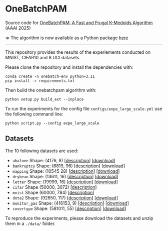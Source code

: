 # OneBatchPAM

Source code for [OneBatchPAM: A Fast and Frugal K-Medoids Algorithm](https://arxiv.org/pdf/2501.19285) (AAAI 2025)

=> The algorithm is now available as a Python package [here](https://github.com/antoinedemathelin/onebatch/tree/main)

--------

This repository provides the results of the experiements conducted on MNIST, CIFAR10 and 8 UCI datasets.

Please clone the repository and install the dependencies with:
```
conda create -n onebatch-env python=3.11
pip install -r requirements.txt
```
Then build the onebatchpam algorithm with:
```
python setup.py build_ext --inplace
```
To run the experiments for the config file `configs/expe_large_scale.yml` use the following command line:
```
python script.py --config expe_large_scale
```

## Datasets

The 10 following datasets are used:
 - ``abalone`` Shape: (4176, 8) [[description](https://archive.ics.uci.edu/dataset/1/abalone)] [[download](https://archive.ics.uci.edu/static/public/1/abalone.zip)] 
 - ``bankruptcy`` Shape: (6819, 96) [[description](https://archive.ics.uci.edu/dataset/572/taiwanese+bankruptcy+prediction)] [[download](https://archive.ics.uci.edu/static/public/572/taiwanese+bankruptcy+prediction.zip)]
 - ``mapping`` Shape: (10545 28) [[description](https://archive.ics.uci.edu/dataset/400/crowdsourced+mapping)] [[download](https://archive.ics.uci.edu/static/public/400/crowdsourced+mapping.zip)]
 - ``drybean`` Shape: (13611, 16) [[description](https://archive.ics.uci.edu/dataset/602/dry+bean+dataset)] [[download](https://archive.ics.uci.edu/static/public/602/dry+bean+dataset.zip)]
 - ``letter`` Shape: (19999, 16) [[description](https://archive.ics.uci.edu/dataset/59/letter+recognition)] [[download](https://archive.ics.uci.edu/static/public/59/letter+recognition.zip)]
 - ``cifar`` Shape (50000, 3072) [[description](https://www.cs.toronto.edu/~kriz/cifar.html)]
 - ``mnist`` Shape (60000, 784) [[description](https://yann.lecun.com/exdb/mnist/)]
 - ``dota2`` Shape: (92650, 117) [[description](https://archive.ics.uci.edu/dataset/367/dota2+games+results
)] [[download](https://archive.ics.uci.edu/static/public/367/dota2+games+results.zip)] 
 - ``monitor_gas`` Shape: (416153, 9) [[description](https://archive.ics.uci.edu/dataset/799/single+elder+home+monitoring+gas+and+position)] [[download](https://archive.ics.uci.edu/static/public/799/single+elder+home+monitoring+gas+and+position.zip)]
 - ``covertype`` Shape: (581011, 55) [[description](https://archive.ics.uci.edu/dataset/31/covertype)] [[download](https://archive.ics.uci.edu/static/public/31/covertype.zip)]

To reproduce the experiments, please download the datasets and unzip them in a ``./data/`` folder.
